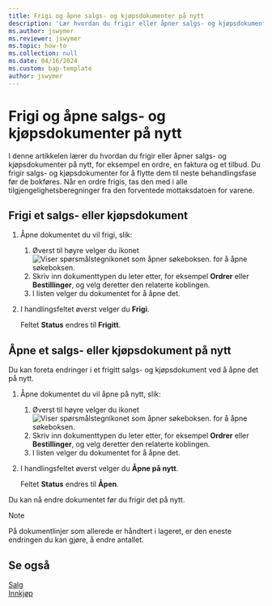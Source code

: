 ```yaml
---
title: Frigi og åpne salgs- og kjøpsdokumenter på nytt
description: 'Lær hvordan du frigir eller åpner salgs- og kjøpsdokumenter på nytt, for eksempel ordrer, fakturaer og tilbud.'
ms.author: jswymer
ms.reviewer: jswymer
ms.topic: how-to
ms.collection: null
ms.date: 04/16/2024
ms.custom: bap-template
author: jswymer
---
```


# <a name="release-and-reopen-sales-and-purchase-documents"></a>Frigi og åpne salgs- og kjøpsdokumenter på nytt

I denne artikkelen lærer du hvordan du frigir eller åpner salgs- og kjøpsdokumenter på nytt, for eksempel en ordre, en faktura og et tilbud. Du frigir salgs- og kjøpsdokumenter for å flytte dem til neste behandlingsfase før de bokføres. Når en ordre frigis, tas den med i alle tilgjengelighetsberegninger fra den forventede mottaksdatoen for varene.

## <a name="release-a-sales-or-purchase-document"></a>Frigi et salgs- eller kjøpsdokument

1. Åpne dokumentet du vil frigi, slik:

   1. Øverst til høyre velger du ikonet ![Viser spørsmålstegnikonet som åpner søkeboksen.](media/ui-search/search_small.png) for å åpne søkeboksen.
   1. Skriv inn dokumenttypen du leter etter, for eksempel **Ordrer** eller **Bestillinger**, og velg deretter den relaterte koblingen.
   1. I listen velger du dokumentet for å åpne det.
1. I handlingsfeltet øverst velger du **Frigi**.

   Feltet **Status** endres til **Frigitt**.

## <a name="reopen-a-sales-or-purchase-document"></a>Åpne et salgs- eller kjøpsdokument på nytt

Du kan foreta endringer i et frigitt salgs- og kjøpsdokument ved å åpne det på nytt.

1. Åpne dokumentet du vil åpne på nytt, slik:

   1. Øverst til høyre velger du ikonet ![Viser spørsmålstegnikonet som åpner søkeboksen.](media/ui-search/search_small.png) for å åpne søkeboksen.
   1. Skriv inn dokumenttypen du leter etter, for eksempel **Ordrer** eller **Bestillinger**, og velg deretter den relaterte koblingen.
   1. I listen velger du dokumentet for å åpne det.
1. I handlingsfeltet øverst velger du **Åpne på nytt**.

   Feltet **Status** endres til **Åpen**.

Du kan nå endre dokumentet før du frigir det på nytt.

> [!NOTE]
> På dokumentlinjer som allerede er håndtert i lageret, er den eneste endringen du kan gjøre, å endre antallet.

## <a name="see-also"></a>Se også
  
[Salg](sales-manage-sales.md)  
[Innkjøp](purchasing-manage-purchasing.md)  

